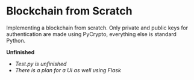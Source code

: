 # Blockchain from Scratch
Implementing a blockchain from scratch. 
Only private and public keys for authentication are made using PyCrypto, everything else is standard Python.  

**Unfinished**  
* _Test.py is unfinished_  
* _There is a plan for a UI as well using Flask_  

